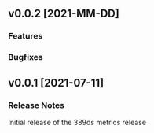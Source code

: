 
## v0.0.2 [2021-MM-DD]

### Features

### Bugfixes

## v0.0.1 [2021-07-11]

### Release Notes

Initial release of the 389ds metrics release
